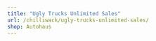 ```yaml
---
title: "Ugly Trucks Unlimited Sales"
url: /chilliwack/ugly-trucks-unlimited-sales/
shop: Autohaus
---
```

